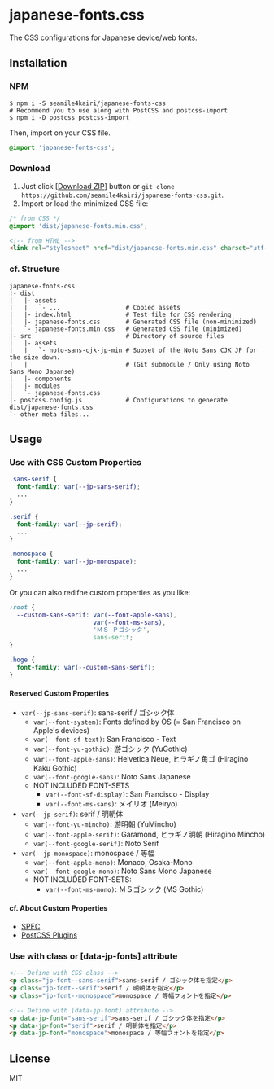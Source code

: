 japanese-fonts.css
==================

The CSS configurations for Japanese device/web fonts.

Installation
------------

### NPM

```shell
$ npm i -S seamile4kairi/japanese-fonts-css
# Recommend you to use along with PostCSS and postcss-import
$ npm i -D postcss postcss-import
```

Then, import on your CSS file.

```css
@import 'japanese-fonts-css';
```

### Download

1. Just click \[[Download ZIP](https://github.com/seamile4kairi/japanese-fonts-css/archive/master.zip)\] button or ``git clone https://github.com/seamile4kairi/japanese-fonts-css.git``.
2. Import or load the minimized CSS file:
```css
/* from CSS */
@import 'dist/japanese-fonts.min.css';
```
```html
<!-- from HTML -->
<link rel="stylesheet" href="dist/japanese-fonts.min.css" charset="utf-8">
```

### cf. Structure

```
japanese-fonts-css
|- dist
|   |- assets
|   |   `- ...                  # Copied assets
|   |- index.html               # Test file for CSS rendering
|   |- japanese-fonts.css       # Generated CSS file (non-minimized)
|   `- japanese-fonts.min.css   # Generated CSS file (minimized)
|- src                          # Directory of source files
|   |- assets
|   |   `- noto-sans-cjk-jp-min # Subset of the Noto Sans CJK JP for the size down.
|   |                           # (Git submodule / Only using Noto Sans Mono Japanse)
|   |- components
|   |- modules
|   `- japanese-fonts.css
|- postcss.config.js            # Configurations to generate dist/japanese-fonts.css
`- other meta files...
```

Usage
-----

### Use with CSS Custom Properties

```css
.sans-serif {
  font-family: var(--jp-sans-serif);
  ...
}

.serif {
  font-family: var(--jp-serif);
  ...
}

.monospace {
  font-family: var(--jp-monospace);
  ...
}
```

Or you can also redifne custom properties as you like:

```css
:root {
  --custom-sans-serif: var(--font-apple-sans),
                       var(--font-ms-sans),
                       'ＭＳ Ｐゴシック',
                       sans-serif;
}

.hoge {
  font-family: var(--custom-sans-serif);
}
```

#### Reserved Custom Properties

- ``var(--jp-sans-serif)``: sans-serif / ゴシック体
  - ``var(--font-system)``:       Fonts defined by OS (= San Francisco on Apple's devices)
  - ``var(--font-sf-text)``:      San Francisco - Text
  - ``var(--font-yu-gothic)``:    游ゴシック (YuGothic)
  - ``var(--font-apple-sans)``:   Helvetica Neue, ヒラギノ角ゴ (Hiragino Kaku Gothic)
  - ``var(--font-google-sans)``:  Noto Sans Japanese
  - NOT INCLUDED FONT-SETS
    - ``var(--font-sf-display)``: San Francisco - Display
    - ``var(--font-ms-sans)``:    メイリオ (Meiryo)
- ``var(--jp-serif)``: serif / 明朝体
  - ``var(--font-yu-mincho)``:    游明朝 (YuMincho)
  - ``var(--font-apple-serif)``:  Garamond, ヒラギノ明朝 (Hiragino Mincho)
  - ``var(--font-google-serif)``: Noto Serif
- ``var(--jp-monospace)``: monospace / 等幅
  - ``var(--font-apple-mono)``:   Monaco, Osaka-Mono
  - ``var(--font-google-mono)``:  Noto Sans Mono Japanese
  - NOT INCLUDED FONT-SETS:
    - ``var(--font-ms-mono)``:    ＭＳゴシック (MS Gothic)

#### cf. About Custom Properties

- [SPEC](https://www.w3.org/TR/css-variables/)
- [PostCSS Plugins](https://github.com/postcss/postcss-custom-properties)

### Use with class or [data-jp-fonts] attribute

```html
<!-- Define with CSS class -->
<p class="jp-font--sans-serif">sans-serif / ゴシック体を指定</p>
<p class="jp-font--serif">serif / 明朝体を指定</p>
<p class="jp-font--monospace">monospace / 等幅フォントを指定</p>

<!-- Define with [data-jp-font] attribute -->
<p data-jp-font="sans-serif">sans-serif / ゴシック体を指定</p>
<p data-jp-font="serif">serif / 明朝体を指定</p>
<p data-jp-font="monospace">monospace / 等幅フォントを指定</p>
```

License
-------

MIT
